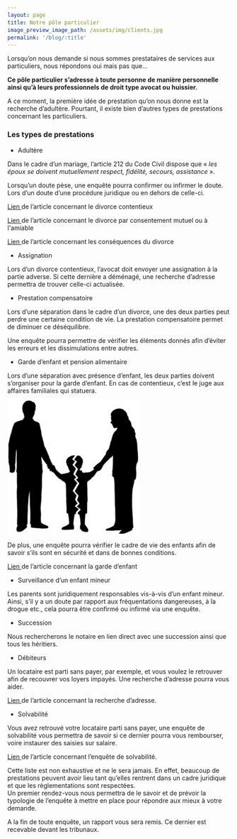```yaml
---
layout: page
title: Notre pôle particulier
image_preview_image_path: /assets/img/clients.jpg
permalink: '/blog/:title'
---
```


Lorsqu’on nous demande si nous sommes prestataires de services aux particuliers, nous r&eacute;pondons oui mais pas que…

**Ce p&ocirc;le particulier s’adresse &agrave; toute personne de mani&egrave;re personnelle ainsi qu’&agrave; leurs professionnels de droit type avocat ou huissier.**

A ce moment, la premi&egrave;re id&eacute;e de prestation qu’on nous donne est la recherche d’adult&egrave;re. Pourtant, il existe bien d’autres types de prestations concernant les particuliers.

### Les types de prestations

* Adult&egrave;re

Dans le cadre d’un mariage, l’article 212 du Code Civil dispose que &laquo;&nbsp;*les &eacute;poux se doivent mutuellement respect, fid&eacute;lit&eacute;, secours, assistance*&nbsp;&raquo;.

Lorsqu’un doute p&egrave;se, une enqu&ecirc;te pourra confirmer ou infirmer le doute. Lors d’un doute d’une proc&eacute;dure juridique ou en dehors de celle-ci.

[Lien ](http://dlp-investigations.fr/les-divorces-contentieux/)de l’article concernant le divorce contentieux

[Lien ](http://dlp-investigations.fr/le-divorce-par-consentement-mutuel-ou-a-l-amiable/)de l’article concernant le divorce par consentement mutuel ou &agrave; l'amiable

[Lien ](http://dlp-investigations.fr/les-consequences-dun-divorce/)de l’article concernant les cons&eacute;quences du divorce &nbsp; &nbsp;&nbsp;&nbsp;

* Assignation

Lors d’un divorce contentieux, l’avocat doit envoyer une assignation &agrave; la partie adverse. Si cette derni&egrave;re a d&eacute;m&eacute;nag&eacute;, une recherche d’adresse permettra de trouver celle-ci actualis&eacute;e.&nbsp;

* Prestation compensatoire

Lors d’une s&eacute;paration dans le cadre d’un divorce, une des deux parties peut perdre une certaine condition de vie. La prestation compensatoire permet de diminuer ce d&eacute;s&eacute;quilibre.

Une enqu&ecirc;te pourra permettre de v&eacute;rifier les &eacute;l&eacute;ments donn&eacute;s afin d’&eacute;viter les erreurs et les dissimulations entre autres.

* Garde d’enfant et pension alimentaire

Lors d’une s&eacute;paration avec pr&eacute;sence d’enfant, les deux parties doivent s’organiser pour la garde d’enfant. En cas de contentieux, c’est le juge aux affaires familiales qui statuera.

![](/assets/img/divorce.png)

De plus, une enqu&ecirc;te pourra v&eacute;rifier le cadre de vie des enfants afin de savoir s’ils sont en s&eacute;curit&eacute; et dans de bonnes conditions.

[Lien ](http://dlp-investigations.fr/la-garde-d-enfant/)de l’article concernant la garde d’enfant

* Surveillance d’un enfant mineur

Les parents sont juridiquement responsables vis-&agrave;-vis d’un enfant mineur. Ainsi, s’il y a un doute par rapport aux fr&eacute;quentations dangereuses, &agrave; la drogue etc., cela pourra &ecirc;tre confirm&eacute; ou infirm&eacute; via une enqu&ecirc;te.

* Succession

Nous rechercherons le notaire en lien direct avec une succession ainsi que tous les h&eacute;ritiers.

* D&eacute;biteurs

Un locataire est parti sans payer, par exemple, et vous voulez le retrouver afin de recouvrer vos loyers impay&eacute;s. Une recherche d’adresse pourra vous aider.

[Lien ](http://dlp-investigations.fr/recherche-de-debiteur/)de l’article concernant la recherche d’adresse.

* Solvabilit&eacute;

Vous avez retrouv&eacute; votre locataire parti sans payer, une enqu&ecirc;te de solvabilit&eacute; vous permettra de savoir si ce dernier pourra vous rembourser, voire instaurer des saisies sur salaire.

[Lien ](http://dlp-investigations.fr/l-enquete-de-solvabilite/)de l’article concernant l’enqu&ecirc;te de solvabilit&eacute;.

Cette liste est non exhaustive et ne le sera jamais. En effet, beaucoup de prestations peuvent avoir lieu tant qu’elles rentrent dans un cadre juridique et que les r&egrave;glementations sont respect&eacute;es.<br>Un premier rendez-vous nous permettra de le savoir et de pr&eacute;voir la typologie de l’enqu&ecirc;te &agrave; mettre en place pour r&eacute;pondre aux mieux &agrave; votre demande.

A la fin de toute enqu&ecirc;te, un rapport vous sera remis. Ce dernier est recevable devant les tribunaux. &nbsp; &nbsp; &nbsp; &nbsp; &nbsp; &nbsp; &nbsp; &nbsp; &nbsp; &nbsp; &nbsp; &nbsp; &nbsp; &nbsp; &nbsp; &nbsp; &nbsp; &nbsp; &nbsp; &nbsp; &nbsp; &nbsp; &nbsp; &nbsp; &nbsp; &nbsp; &nbsp; &nbsp; &nbsp; &nbsp; &nbsp; &nbsp; &nbsp; &nbsp; &nbsp; &nbsp; &nbsp; &nbsp; &nbsp; &nbsp; &nbsp; &nbsp; &nbsp; &nbsp; &nbsp; &nbsp; &nbsp; &nbsp; &nbsp;&nbsp;